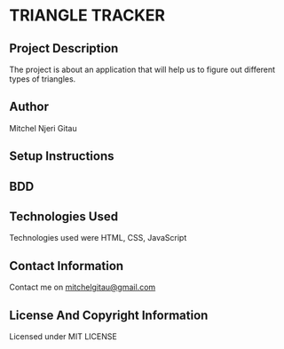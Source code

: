 # TRIANGLE TRACKER

## Project Description

The project is about an application that will help us to figure out different types of triangles.

## Author

Mitchel Njeri Gitau

## Setup Instructions

## BDD

## Technologies Used

Technologies used were HTML, CSS, JavaScript

## Contact Information

Contact me on mitchelgitau@gmail.com

## License And Copyright Information

Licensed under MIT LICENSE
